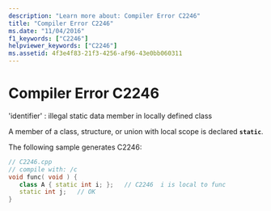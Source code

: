 ```yaml
---
description: "Learn more about: Compiler Error C2246"
title: "Compiler Error C2246"
ms.date: "11/04/2016"
f1_keywords: ["C2246"]
helpviewer_keywords: ["C2246"]
ms.assetid: 4f3e4f83-21f3-4256-af96-43e0bb060311
---
```

# Compiler Error C2246

'identifier' : illegal static data member in locally defined class

A member of a class, structure, or union with local scope is declared **`static`**.

The following sample generates C2246:

```cpp
// C2246.cpp
// compile with: /c
void func( void ) {
   class A { static int i; };   // C2246  i is local to func
   static int j;   // OK
}
```
